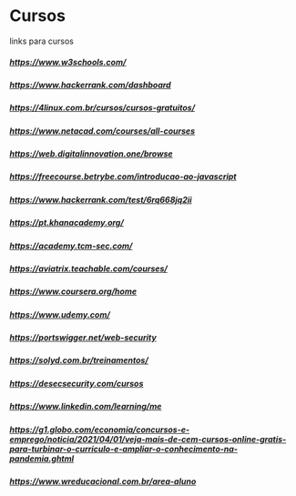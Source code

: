 # Cursos
links para cursos

##### https://www.w3schools.com/
##### https://www.hackerrank.com/dashboard

##### https://4linux.com.br/cursos/cursos-gratuitos/
##### https://www.netacad.com/courses/all-courses
##### https://web.digitalinnovation.one/browse
##### https://freecourse.betrybe.com/introducao-ao-javascript
##### https://www.hackerrank.com/test/6rq668jq2ii
##### https://pt.khanacademy.org/

##### https://academy.tcm-sec.com/
##### https://aviatrix.teachable.com/courses/
##### https://www.coursera.org/home
##### https://www.udemy.com/
##### https://portswigger.net/web-security
##### https://solyd.com.br/treinamentos/
##### https://desecsecurity.com/cursos
##### https://www.linkedin.com/learning/me
##### https://g1.globo.com/economia/concursos-e-emprego/noticia/2021/04/01/veja-mais-de-cem-cursos-online-gratis-para-turbinar-o-curriculo-e-ampliar-o-conhecimento-na-pandemia.ghtml
##### https://www.wreducacional.com.br/area-aluno


